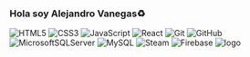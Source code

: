 ### Hola soy Alejandro Vanegas:recycle:

![HTML5](https://img.shields.io/badge/html5-%23E34F26.svg?style=for-the-badge&logo=html5&logoColor=white) ![CSS3](https://img.shields.io/badge/css3-%231572B6.svg?style=for-the-badge&logo=css3&logoColor=white) ![JavaScript](https://img.shields.io/badge/javascript-%23323330.svg?style=for-the-badge&logo=javascript&logoColor=%23F7DF1E)	![React](https://img.shields.io/badge/react-%2320232a.svg?style=for-the-badge&logo=react&logoColor=%2361DAFB) ![Git](https://img.shields.io/badge/git-%23F05033.svg?style=for-the-badge&logo=git&logoColor=white) ![GitHub](https://img.shields.io/badge/github-%23121011.svg?style=for-the-badge&logo=github&logoColor=white) ![MicrosoftSQLServer](https://img.shields.io/badge/Microsoft%20SQL%20Server-CC2927?style=for-the-badge&logo=microsoft%20sql%20server&logoColor=white) ![MySQL](https://img.shields.io/badge/mysql-%2300f.svg?style=for-the-badge&logo=mysql&logoColor=white) ![Steam](https://img.shields.io/badge/steam-%23000000.svg?style=for-the-badge&logo=steam&logoColor=white)
![Firebase](https://img.shields.io/badge/firebase-%23039BE5.svg?style=for-the-badge&logo=firebase)
![logo](https://firebasestorage.googleapis.com/v0/b/alejovr09-5be4f.appspot.com/o/Dark_souls.jpg?alt=media&token=98880707-8402-4627-ba45-73b4b2754fb9)
